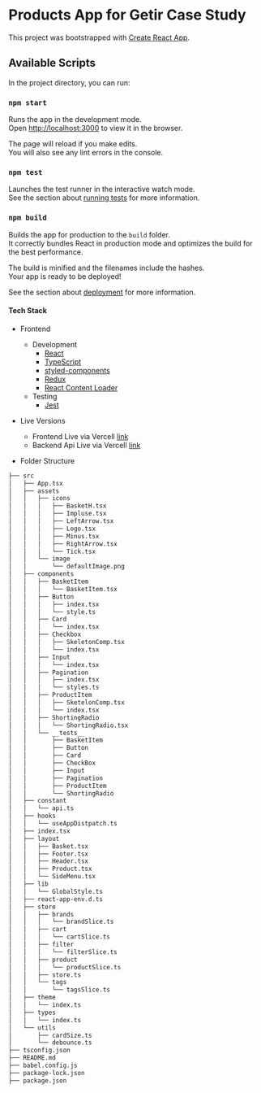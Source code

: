 # Products App for Getir Case Study

This project was bootstrapped with [Create React App](https://github.com/facebook/create-react-app).

## Available Scripts

In the project directory, you can run:

### `npm start`

Runs the app in the development mode.\
Open [http://localhost:3000](http://localhost:3000) to view it in the browser.

The page will reload if you make edits.\
You will also see any lint errors in the console.

### `npm test`

Launches the test runner in the interactive watch mode.\
See the section about [running tests](https://facebook.github.io/create-react-app/docs/running-tests) for more information.

### `npm build`

Builds the app for production to the `build` folder.\
It correctly bundles React in production mode and optimizes the build for the best performance.

The build is minified and the filenames include the hashes.\
Your app is ready to be deployed!

See the section about [deployment](https://facebook.github.io/create-react-app/docs/deployment) for more information.

#### Tech Stack

- Frontend

  - Development
    - [React](https://react.dev/)
    - [TypeScript](https://www.typescriptlang.org/)
    - [styled-components](https://styled-components.com/)
    - [Redux](https://redux-toolkit.js.org/)
    - [React Content Loader](https://skeletonreact.com)
  - Testing
    - [Jest](https://jestjs.io/)

- Live Versions

  - Frontend Live via Vercell [link](https://getir-study-case.vercel.app/)
  - Backend Api Live via Vercell [link](https://getir-backend-7sjz.vercel.app/)

- Folder Structure

```bash
├── src
│   ├── App.tsx
│   ├── assets
│   │   ├── icons
│   │   │   ├── BasketH.tsx
│   │   │   ├── Impluse.tsx
│   │   │   ├── LeftArrow.tsx
│   │   │   ├── Logo.tsx
│   │   │   ├── Minus.tsx
│   │   │   ├── RightArrow.tsx
│   │   │   └── Tick.tsx
│   │   └── image
│   │       └── defaultImage.png
│   ├── components
│   │   ├── BasketItem
│   │   │   └── BasketItem.tsx
│   │   ├── Button
│   │   │   ├── index.tsx
│   │   │   └── style.ts
│   │   ├── Card
│   │   │   └── index.tsx
│   │   ├── Checkbox
│   │   │   ├── SkeletonComp.tsx
│   │   │   └── index.tsx
│   │   ├── Input
│   │   │   └── index.tsx
│   │   ├── Pagination
│   │   │   ├── index.tsx
│   │   │   └── styles.ts
│   │   ├── ProductItem
│   │   │   ├── SketelonComp.tsx
│   │   │   └── index.tsx
│   │   ├── ShortingRadio
│   │   │   └── ShortingRadio.tsx
│   │   └── __tests__
│   │       ├── BasketItem
│   │       ├── Button
│   │       ├── Card
│   │       ├── CheckBox
│   │       ├── Input
│   │       ├── Pagination
│   │       ├── ProductItem
│   │       └── ShortingRadio
│   ├── constant
│   │   └── api.ts
│   ├── hooks
│   │   └── useAppDistpatch.ts
│   ├── index.tsx
│   ├── layout
│   │   ├── Basket.tsx
│   │   ├── Footer.tsx
│   │   ├── Header.tsx
│   │   ├── Product.tsx
│   │   └── SideMenu.tsx
│   ├── lib
│   │   └── GlobalStyle.ts
│   ├── react-app-env.d.ts
│   ├── store
│   │   ├── brands
│   │   │   └── brandSlice.ts
│   │   ├── cart
│   │   │   └── cartSlice.ts
│   │   ├── filter
│   │   │   └── filterSlice.ts
│   │   ├── product
│   │   │   └── productSlice.ts
│   │   ├── store.ts
│   │   └── tags
│   │       └── tagsSlice.ts
│   ├── theme
│   │   └── index.ts
│   ├── types
│   │   └── index.ts
│   └── utils
│       ├── cardSize.ts
│       └── debounce.ts
├── tsconfig.json
├── README.md
├── babel.config.js
├── package-lock.json
├── package.json
```
